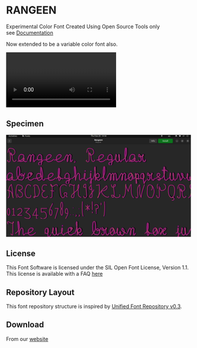 # RANGEEN

Experimental Color Font Created Using Open Source Tools only  
see [Documentation](https://github.com/mitradranirban/rangeen/blob/master/documentation/Rangeen%20design%20steps.md)

Now extended to be a variable color font also.

![Rangeen-VF](https://github.com/mitradranirban/rangeen/blob/master/documentation/images/rangeen-vf.webm)

## Specimen

![rangeen](documentation/images/Rangeen-Regular.png)

## License

This Font Software is licensed under the SIL Open Font License, Version 1.1.
This license is available with a FAQ [here](https://openfontlicense.org)

## Repository Layout

This font repository structure is inspired by [Unified Font Repository v0.3](https://github.com/unified-font-repository/Unified-Font-Repository).
## Download
From our [website](https://fonts.atipra.in/rangeen.html) 